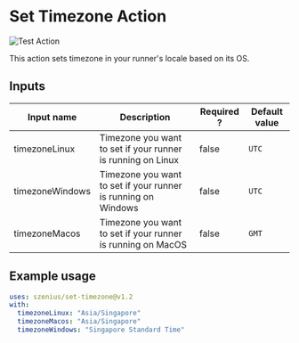 # Set Timezone Action

![Test Action](https://github.com/szenius/set-timezone/workflows/.github/workflows/action.yml/badge.svg)

This action sets timezone in your runner's locale based on its OS.

## Inputs

| Input name      | Description                                                   | Required ? | Default value |
| --------------- | ------------------------------------------------------------- | ---------- | ------------- |
| timezoneLinux   | Timezone you want to set if your runner is running on Linux   | false      | `UTC`         |
| timezoneWindows | Timezone you want to set if your runner is running on Windows | false      | `UTC`         |
| timezoneMacos   | Timezone you want to set if your runner is running on MacOS   | false      | `GMT`         |

## Example usage

```yaml
uses: szenius/set-timezone@v1.2
with:
  timezoneLinux: "Asia/Singapore"
  timezoneMacos: "Asia/Singapore"
  timezoneWindows: "Singapore Standard Time"
```
